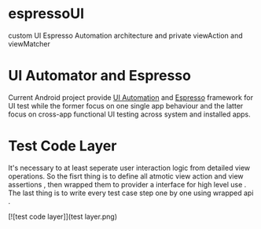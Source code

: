 # espressoUI
custom UI Espresso Automation architecture and private viewAction and viewMatcher 
# UI Automator and Espresso
Current Android project provide [UI Automation][] and [Espresso][] framework for UI test 
while the former focus on one single app behaviour and 
the latter focus on cross-app functional UI testing across system and installed apps.

[UI Automation]: https://developer.android.com/training/testing/ui-automator.html
[Espresso]: https://developer.android.com/training/testing/espresso/index.html

# Test Code Layer
It's necessary to at least seperate user interaction logic from detailed view operations. 
So the fisrt thing is to define all atmotic view action and view assertions , 
then wrapped them to provider a interface for high level use . 
The last thing is to write every test case step one by one using wrapped api . 

[![test code layer]](test layer.png)

